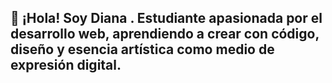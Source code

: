## 👋 ¡Hola! Soy Diana . Estudiante apasionada por el desarrollo web, aprendiendo a crear con código, diseño y esencia artística como medio de expresión digital.
<!--
**DianCDev/DianCDev** is a ✨ _special_ ✨ repository because its `README.md` (this file) appears on your GitHub profile.

Here are some ideas to get you started:

- 🔭 I’m currently working on ...
- 🌱 I’m currently learning ...
- 👯 I’m looking to collaborate on ...
- 🤔 I’m looking for help with ...
- 💬 Ask me about ...
- 📫 How to reach me: ...
- 😄 Pronouns: ...
- ⚡ Fun fact: ...
-->
